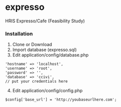 # expresso
HRIS Expresso/Cafe (Feasibility Study)

### Installation
1. Clone or Download
2. Import database (expresso.sql)
3. Edit application/config/database.php
```
'hostname' => 'localhost',
'username' => 'root',
'password' => '',
'database' => 'ccivi',
// put your credentials here
```
4. Edit application/config/config.php
```
$config['base_url'] = 'http://youbaseurlhere.com';
```
